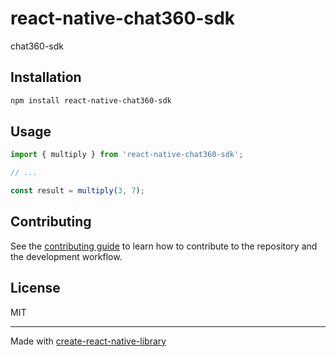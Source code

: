 # react-native-chat360-sdk

chat360-sdk

## Installation

```sh
npm install react-native-chat360-sdk
```

## Usage


```js
import { multiply } from 'react-native-chat360-sdk';

// ...

const result = multiply(3, 7);
```


## Contributing

See the [contributing guide](CONTRIBUTING.md) to learn how to contribute to the repository and the development workflow.

## License

MIT

---

Made with [create-react-native-library](https://github.com/callstack/react-native-builder-bob)
